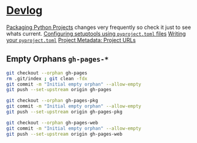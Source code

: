 # [Devlog](https://github.com/Skenvy/advent-of-code-explainer/blob/main/devlog.md)
[Packaging Python Projects](https://packaging.python.org/en/latest/tutorials/packaging-projects/) changes very frequently so check it just to see whats current.
[Configuring setuptools using `pyproject.toml` files](https://setuptools.pypa.io/en/latest/userguide/pyproject_config.html)
[Writing your `pyproject.toml`](https://packaging.python.org/en/latest/guides/writing-pyproject-toml/)
[Project Metadata: Project URLs](https://docs.pypi.org/project_metadata/#project-urls)

## Empty Orphans `gh-pages-*`
```sh
git checkout --orphan gh-pages
rm .git/index ; git clean -fdx
git commit -m "Initial empty orphan" --allow-empty
git push --set-upstream origin gh-pages

git checkout --orphan gh-pages-pkg
git commit -m "Initial empty orphan" --allow-empty
git push --set-upstream origin gh-pages-pkg

git checkout --orphan gh-pages-web
git commit -m "Initial empty orphan" --allow-empty
git push --set-upstream origin gh-pages-web
```
